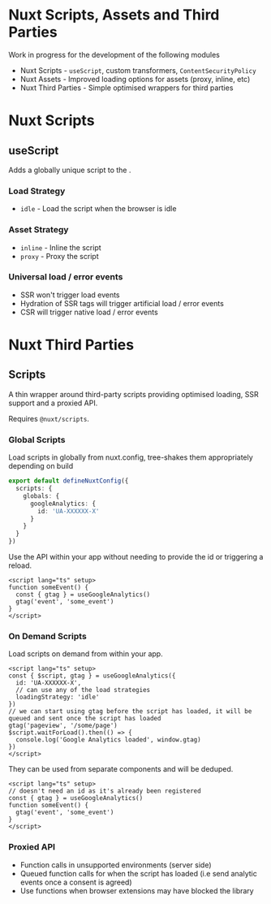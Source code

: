 # Nuxt Scripts, Assets and Third Parties

Work in progress for the development of the following modules
- Nuxt Scripts - `useScript`, custom transformers, `ContentSecurityPolicy` 
- Nuxt Assets - Improved loading options for assets (proxy, inline, etc)
- Nuxt Third Parties - Simple optimised wrappers for third parties

# Nuxt Scripts

## useScript

Adds a globally unique script to the <head>.

### Load Strategy

- `idle` - Load the script when the browser is idle

### Asset Strategy

- `inline` - Inline the script
- `proxy` - Proxy the script

### Universal load / error events

- SSR won't trigger load events
- Hydration of SSR tags will trigger artificial load / error events
- CSR will trigger native load / error events


# Nuxt Third Parties

## Scripts

A thin wrapper around third-party scripts providing optimised loading, SSR support and a proxied API.

Requires `@nuxt/scripts`.

### Global Scripts

Load scripts in globally from nuxt.config, tree-shakes them appropriately depending on build

```ts
export default defineNuxtConfig({
  scripts: {
    globals: {
      googleAnalytics: {
        id: 'UA-XXXXXX-X'
      }
    }
  }
})
```

Use the API within your app without needing to provide the id or triggering a reload.

```vue
<script lang="ts" setup>
function someEvent() {
  const { gtag } = useGoogleAnalytics()
  gtag('event', 'some_event')
}
</script>
```

### On Demand Scripts

Load scripts on demand from within your app.

```vue
<script lang="ts" setup>
const { $script, gtag } = useGoogleAnalytics({
  id: 'UA-XXXXXX-X',
  // can use any of the load strategies
  loadingStrategy: 'idle'
})
// we can start using gtag before the script has loaded, it will be queued and sent once the script has loaded
gtag('pageview', '/some/page')
$script.waitForLoad().then(() => {
  console.log('Google Analytics loaded', window.gtag)
})
</script>
```

They can be used from separate components and will be deduped.

```vue
<script lang="ts" setup>
// doesn't need an id as it's already been registered
const { gtag } = useGoogleAnalytics()
function someEvent() {
  gtag('event', 'some_event')
}
</script>
```

### Proxied API

- Function calls in unsupported environments (server side)
- Queued function calls for when the script has loaded (i.e send analytic events once a consent is agreed)
- Use functions when browser extensions may have blocked the library 
